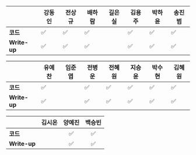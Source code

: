 |              | 강동인 |        전상규      | 배하람 | 길은실 |      김용주       | 박하윤 | 송진범 |
| ------------ | ------ | ----------------- | ------ | ------ | ---------------- | ------ | ------ |
| **코드**     |:white_check_mark:|:white_check_mark:| :white_check_mark: |        |:white_check_mark:| :white_check_mark:      |  :white_check_mark:|
| **Write-up** |:white_check_mark:|:white_check_mark:| :white_check_mark: |        |:white_check_mark:| :white_check_mark:|    :white_check_mark:|

|              | 유예찬 | 임준엽 | 전병운 | 전혜원 | 지승윤 | 박수현 | 김혜원 |
| ------------ | ------ | ------ | ------ | ------ | ------ | ------ | ------ |
| **코드**     | :white_check_mark: | | :white_check_mark: | :white_check_mark: |:white_check_mark: |:white_check_mark:|:white_check_mark:|
| **Write-up** |:white_check_mark:| | :white_check_mark: | :white_check_mark: |:white_check_mark: |:white_check_mark:|:white_check_mark:|

|              | 김시온 | 양예진 | 백승빈 |
| ------------ | :----: | :----: | :----: |
| **코드**     ||:white_check_mark:|:white_check_mark:|
| **Write-up** ||:white_check_mark:|:white_check_mark:|

